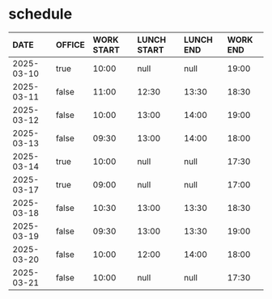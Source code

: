 # schedule

| DATE | OFFICE | WORK START | LUNCH START | LUNCH END | WORK END |
| :-- | :-- | :-- | :-- | :-- | :-- |
| 2025-03-10 | true | 10:00 | null | null | 19:00 |
| 2025-03-11 | false | 11:00 | 12:30 | 13:30 | 18:30 |
| 2025-03-12 | false | 10:00 | 13:00 | 14:00 | 19:00 |
| 2025-03-13 | false | 09:30 | 13:00 | 14:00 | 18:00 |
| 2025-03-14 | true | 10:00 | null | null | 17:30 |
| 2025-03-17 | true | 09:00 | null | null | 17:00 |
| 2025-03-18 | false | 10:30 | 13:00 | 13:30 | 18:30 |
| 2025-03-19 | false | 09:30 | 13:00 | 13:30 | 19:00 |
| 2025-03-20 | false | 10:00 | 12:00 | 14:00 | 18:00 |
| 2025-03-21 | false | 10:00 | null | null | 17:30 |
